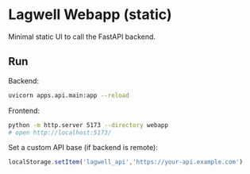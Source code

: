 
# Lagwell Webapp (static)

Minimal static UI to call the FastAPI backend.

## Run

Backend:
```bash
uvicorn apps.api.main:app --reload
```

Frontend:
```bash
python -m http.server 5173 --directory webapp
# open http://localhost:5173/
```

Set a custom API base (if backend is remote):
```js
localStorage.setItem('lagwell_api','https://your-api.example.com')
```
